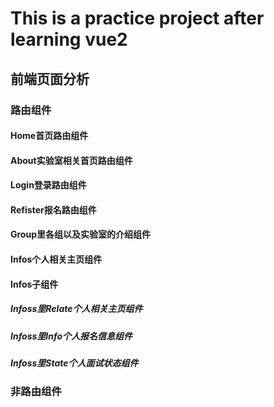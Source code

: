 # This is a practice project after learning vue2
## 前端页面分析
###  路由组件
#### Home首页路由组件
#### About实验室相关首页路由组件
#### Login登录路由组件
#### Refister报名路由组件
#### Group里各组以及实验室的介绍组件
#### Infos个人相关主页组件
#### Infos子组件
##### Infoss里Relate个人相关主页组件
##### Infoss里Info个人报名信息组件
##### Infoss里State个人面试状态组件

### 非路由组件